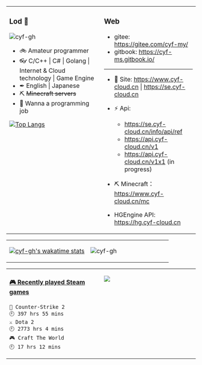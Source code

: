 <!--
 * @Date: 2020-08-25 14:34:25
 * @LastEditors: cyf
 * @LastEditTime: 2020-09-04 23:58:07
 * @FilePath: \cyf-gh\README.md
 * @Description: What is mind? No matter. What is matter? Nevermind.
-->

<table>
<tr>
<td valign="top" width="50%">
 
 ### Lod 🤔 

 <p align="left"> <img src="https://komarev.com/ghpvc/?username=cyf-gh" alt="cyf-gh" /> </p>

* 🚲 Amateur programmer 
* 👓 C/C++ | C# | Golang | Internet & Cloud technology | Game Engine
* ✒ English | Japanese
* ⛏ ~~Minecraft servers~~
* 🤑 Wanna a programming job


[![Top Langs](https://github-readme-stats.vercel.app/api/top-langs/?username=cyf-gh&layout=compact&theme=blue-green&langs_count=14)](https://github.com/anuraghazra/github-readme-stats)


</td>
<td valign="top" width="50%">

 ### Web

* gitee: https://gitee.com/cyf-my/
* gitbook: https://cyf-ms.gitbook.io/
---
* 👯 Site: https://www.cyf-cloud.cn | https://se.cyf-cloud.cn
* ⚡ Api: 
  * https://se.cyf-cloud.cn/info/api/ref
  * https://api.cyf-cloud.cn/v1
  * https://api.cyf-cloud.cn/v1x1 (in progress)

* ⛏ Minecraft：https://www.cyf-cloud.cn/mc

* HGEngine API: https://hg.cyf-cloud.cn

</td>
</tr>
</table>

<table style="width: 100%">
<tr>
<td valign="top" width="50%">

[![cyf-gh's wakatime stats](https://github-readme-stats.vercel.app/api/wakatime?username=YiFan&theme=blue-green)](https://github.com/anuraghazra/github-readme-stats)

</td>
<td valign="top" width="50%">

 <p><img align="center" src="https://github-readme-stats.vercel.app/api?username=cyf-gh&show_icons=true&hide=contribs,prs&cache_seconds=86400&theme=blue-green" alt="cyf-gh" /></p>

</td>
</tr>
</table>

<table style="width: 100%">

<tr>

<td valign="top" width="50%">
 
<!-- steam-box start -->
#### <a href="https://gist.github.com/ef193438e465860af6aea1a3da16f0cf" target="_blank">🎮 Recently played Steam games</a>
```text
🔫 Counter-Strike 2                 🕘 397 hrs 55 mins
⚔️ Dota 2                           🕘 2773 hrs 4 mins
🎮 Craft The World                  🕘 17 hrs 12 mins
```
<!-- Powered by https://github.com/YouEclipse/steam-box . -->
<!-- steam-box end -->

 </td>
 
 <td valign="top" width="50%">

  <a href="https://psnprofiles.com/lod1919"><img src="https://card.psnprofiles.com/2/lod1919.png" border="0"></a>
 
  </td>

</tr>

</table>

